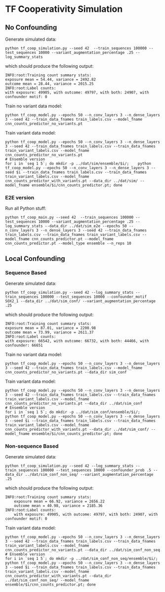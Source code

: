 
# TF Cooperativity Simulation
## No Confounding
Generate simulated data:

    python tf_coop_simulation.py --seed 42  --train_sequences 100000 --test_sequences 10000 --variant_augmentation_percentage .25 --log_summary_stats

which should produce the following output:

    INFO:root:Training count summary stats: 
	exposure mean = 54.44, variance = 2492.82 
	outcome mean = 28.44, variance = 2015.25
    INFO:root:Label counts: 
	with exposure: 49905, with outcome: 49797, with both: 24907, with confounder motif: 0

Train no variant data model:

    python tf_coop_model.py --epochs 50 --n_conv_layers 3 --n_dense_layers 3 --seed 42 --train_data_fnames train_labels.csv --model_fname cnn_counts_predictor_no_variants.pt

Train variant data model:

    python tf_coop_model.py --epochs 50 --n_conv_layers 3 --n_dense_layers 3 --seed 42 --train_data_fnames train_labels.csv --train_data_fnames train_variant_labels.csv --model_fname cnn_counts_predictor_no_variants.pt
    # Ensemble version
    for i in `seq 1 5`; do mkdir -p ../dat/sim/ensemble/$i/;    python tf_coop_model.py --epochs 50 --n_conv_layers 3 --n_dense_layers 3 --seed $i --train_data_fnames train_labels.csv --train_data_fnames train_variant_labels.csv --model_fname cnn_counts_predictor_with_variants.pt --data_dir ../dat/sim/ --model_fname ensemble/$i/cnn_counts_predictor.pt; done

### E2E version
Run all Python stuff:

    python tf_coop_main.py --seed 42  --train_sequences 100000 --test_sequences 10000 --variant_augmentation_percentage .25 --log_summary_stats --data_dir ../dat/sim_e2e --epochs 50 --n_conv_layers 3 --n_dense_layers 3 --seed 42 --train_data_fnames train_labels.csv --train_data_fnames train_variant_labels.csv --model_fname cnn_counts_predictor.pt --model_fname cnn_counts_predictor.pt --model_type ensemble --n_reps 10 

## Local Confounding
### Sequence Based
Generate simulated data:

    python tf_coop_simulation.py --seed 42 --log_summary_stats --train_sequences 100000 --test_sequences 10000 --confounder_motif SOX2_1 --data_dir ../dat/sim_conf/ --variant_augmentation_percentage .25

which should produce the following output:

    INFO:root:Training count summary stats: 
	exposure mean = 87.01, variance = 2200.98 
	outcome mean = 73.99, variance = 2611.37
    INFO:root:Label counts: 
	with exposure: 66542, with outcome: 66732, with both: 44466, with confounder: 66651


Train no variant data model:

    python tf_coop_model.py --epochs 50 --n_conv_layers 3 --n_dense_layers 3 --seed 42 --train_data_fnames train_labels.csv --model_fname cnn_counts_predictor_no_variants.pt --data_dir sim_conf

Train variant data model:

    python tf_coop_model.py --epochs 50 --n_conv_layers 3 --n_dense_layers 3 --seed 42 --train_data_fnames train_labels.csv --train_data_fnames train_variant_labels.csv --model_fname cnn_counts_predictor_no_variants.pt --data_dir ../dat/sim_conf
    # Ensemble version
    for i in `seq 1 5`; do mkdir -p ../dat/sim_conf/ensemble/$i/;    python tf_coop_model.py --epochs 50 --n_conv_layers 3 --n_dense_layers 3 --seed $i --train_data_fnames train_labels.csv --train_data_fnames train_variant_labels.csv --model_fname cnn_counts_predictor_with_variants.pt --data_dir ../dat/sim_conf/ --model_fname ensemble/$i/cnn_counts_predictor.pt; done

### Non-sequence Based
Generate simulated data:

    python tf_coop_simulation.py --seed 42 --log_summary_stats --train_sequences 100000 --test_sequences 10000 --confounder_prob .5 --data_dir ../dat/sim_conf_non_seq/ --variant_augmentation_percentage .25

which should produce the following output:

    INFO:root:Training count summary stats: 
    	exposure mean = 66.92, variance = 2656.22 
    	outcome mean = 40.98, variance = 2185.36
    INFO:root:Label counts: 
    	with exposure: 49905, with outcome: 49797, with both: 24907, with confounder motif: 0

Train variant data model:

    python tf_coop_model.py --epochs 50 --n_conv_layers 3 --n_dense_layers 3 --seed 42 --train_data_fnames train_labels.csv --train_data_fnames train_variant_labels.csv --model_fname cnn_counts_predictor_no_variants.pt --data_dir ../dat/sim_conf_non_seq
    # Ensemble version
    for i in `seq 1 5`; do mkdir -p ../dat/sim_conf_non_seq/ensemble/$i/;    python tf_coop_model.py --epochs 50 --n_conv_layers 3 --n_dense_layers 3 --seed $i --train_data_fnames train_labels.csv --train_data_fnames train_variant_labels.csv --model_fname cnn_counts_predictor_with_variants.pt --data_dir ../dat/sim_conf_non_seq/ --model_fname ensemble/$i/cnn_counts_predictor.pt; done
